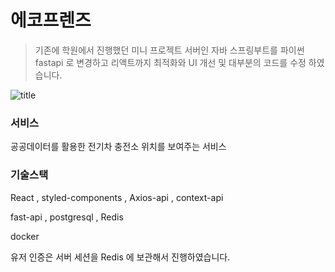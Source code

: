 # 에코프렌즈


> 기존에 학원에서 진행했던  미니 프로젝트 서버인 자바 스프링부트를 파이썬 fastapi 로 변경하고 리액트까지 최적화와 UI  개선 및 
대부분의 코드를 수정 하였습니다. 

![title](https://imagedelivery.net/6i45l_k8v6cNrhGva7A6BA/bd2933c9-c1d6-458c-54ae-d029c0ef1e00/medium)   


### 서비스 
공공데이터를 활용한 전기차 충전소 위치를 보여주는 서비스 



### 기술스택 

React , styled-components , Axios-api , context-api 

fast-api , postgresql , Redis 

docker 


유저 인증은 서버 세션을 Redis 에 보관해서 진행하였습니다. 
